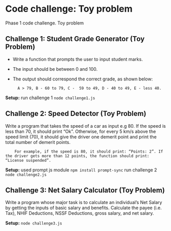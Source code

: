 # Code challenge: Toy problem

Phase 1 code challenge. Toy problem

## Challenge 1: Student Grade Generator (Toy Problem)

- Write a function that prompts the user to input student marks.
- The input should be between 0 and 100.
- The output should correspond the correct grade, as shown below: 

        A > 79, B - 60 to 79, C -  59 to 49, D - 40 to 49, E - less 40.

**Setup:**
run challenge 1
`node challenge1.js`

## Challenge 2: Speed Detector (Toy Problem)

Write a program that takes the speed of a car as input e.g 80. If the speed is less than 70, it should print “Ok”. Otherwise, for every 5 km/s above the speed limit (70), it should give the driver one demerit point and print the total number of demerit points.

        For example, if the speed is 80, it should print: “Points: 2”. If the driver gets more than 12 points, the function should print: “License suspended”.

**Setup:**
used prompt js module
`npm install prompt-sync`
run challenge 2
`node challenge2.js`

## Challenge 3: Net Salary Calculator (Toy Problem)

Write a program whose major task is to calculate an individual’s Net Salary by getting the inputs of basic salary and benefits. Calculate the payee (i.e. Tax), NHIF Deductions, NSSF Deductions, gross salary, and net salary.

**Setup:**
`node challenge3.js`